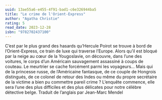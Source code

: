 ```yaml
---
uuid: 13ae55a6-e455-4f91-bad1-c6e326944ba5
title: "Le crime de l'Orient-Express"
author: "Agatha Christie"
rating: 5
read_date: 2023-12-28
isbn: "9782702437100"
---
```


C’est par le plus grand des hasards qu’Hercule Poirot se trouve à bord de l’Orient-Express, ce train de luxe qui traverse l’Europe. Alors qu’il est bloqué par la neige au cœur de la Yougoslavie, on découvre, dans l’une des voitures, le corps d’un Américain sauvagement assassiné à coups de couteau. Le meurtrier se cache forcément parmi les voyageurs... Mais qui de la princesse russe, de l’Américaine fantasque, de ce couple de Hongrois distingués, de ce colonel de retour des Indes ou même du propre secrétaire de la victime a bien pu commettre pareil crime ? L’enquête commence, elle sera l’une des plus difficiles et des plus délicates pour notre célèbre détective belge. Traduit de l’anglais par Jean-Marc Mendel